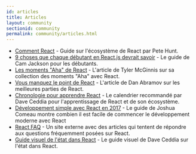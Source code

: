 ```yaml
---
id: articles
title: Articles
layout: community
sectionid: community
permalink: community/articles.html
---
```


- [Comment React](https://github.com/petehunt/react-howto) - Guide sur l'écosystème de React par Pete Hunt.
- [9 choses que chaque débutant en React.js devrait savoir](https://camjackson.net/post/9-things-every-reactjs-beginner-should-know) - Le guide de Cam Jackson pour les débutants.
- [Les moments "Aha" de React](https://tylermcginnis.com/react-aha-moments/) - L'article de Tyler McGinnis sur sa collection des moments "Aha" avec React.
- [Vous manquez le point de React](https://medium.com/@dan_abramov/youre-missing-the-point-of-react-a20e34a51e1a) - L'article de Dan Abramov sur les meilleures parties de React.
- [Chronologie pour apprendre React](https://daveceddia.com/timeline-for-learning-react/) - Le calendrier recommandé par Dave Ceddia pour l'apprentissage de React et de son écosystème.
- [Développement simple avec React en 2017](https://hackernoon.com/simple-react-development-in-2017-113bd563691f) - Le guide de Joshua Comeau montre combien il est facile de commencer le développement moderne avec React
- [React FAQ](https://reactfaq.site/) - Un site externe avec des articles qui tentent de répondre aux questions fréquemment posées sur React.
- [Guide visuel de l'état dans React](https://daveceddia.com/visual-guide-to-state-in-react/) - Le guide visuel de Dave Ceddia sur l'état dans React.
